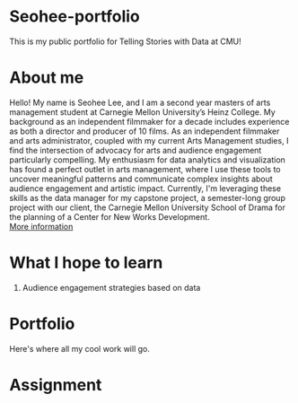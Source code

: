 # Seohee-portfolio
This is my public portfolio for Telling Stories with Data at CMU!

# About me
Hello! My name is Seohee Lee, and I am a second year masters of arts management student at Carnegie Mellon University’s Heinz College. My background as an independent filmmaker for a decade includes experience as both a director and producer of 10 films. As an independent filmmaker and arts administrator, coupled with my current Arts Management studies, I find the intersection of advocacy for arts and audience engagement particularly compelling.
My enthusiasm for data analytics and visualization has found a perfect outlet in arts management, where I use these tools to uncover meaningful patterns and communicate complex insights about audience engagement and artistic impact. Currently, I'm leveraging these skills as the data manager for my capstone project, a semester-long group project with our client, the Carnegie Mellon University School of Drama for the planning of a Center for New Works Development.  
[More information](http://www.koreanfilm.or.kr/eng/films/index/peopleView.jsp?peopleCd=20276889)

# What I hope to learn

1. Audience engagement strategies based on data

# Portfolio

Here's where all my cool work will go.

# Assignment

